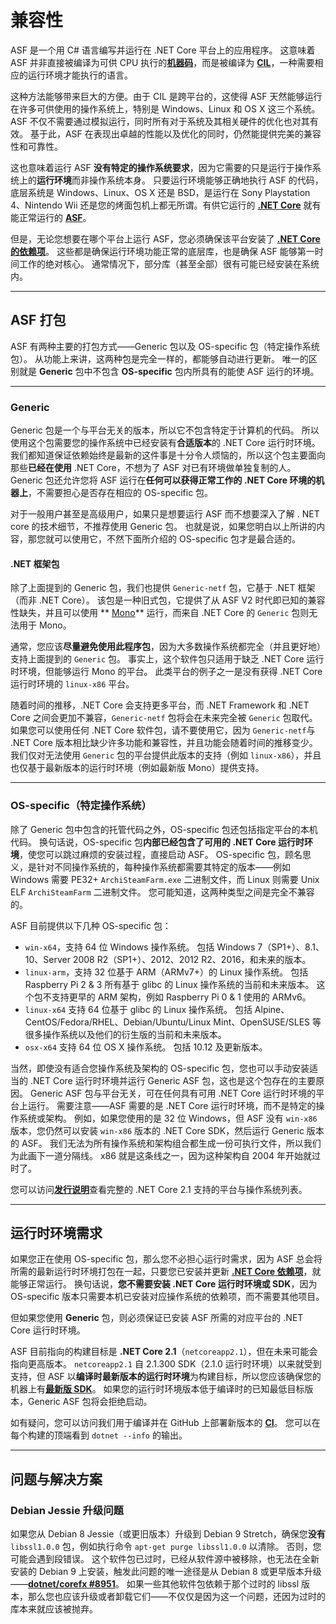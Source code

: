 # 兼容性

ASF 是一个用 C# 语言编写并运行在 .NET Core 平台上的应用程序。 这意味着 ASF 并非直接被编译为可供 CPU 执行的&#8203;**[机器码](https://en.wikipedia.org/wiki/Machine_code)**，而是被编译为 **[CIL](https://en.wikipedia.org/wiki/Common_Intermediate_Language)**，一种需要相应的运行环境才能执行的语言。

这种方法能够带来巨大的方便。由于 CIL 是跨平台的，这使得 ASF 天然能够运行在许多可供使用的操作系统上，特别是 Windows、Linux 和 OS X 这三个系统。ASF 不仅不需要通过模拟运行，同时所有对于系统及其相关硬件的优化也对其有效。 基于此，ASF 在表现出卓越的性能以及优化的同时，仍然能提供完美的兼容性和可靠性。

这也意味着运行 ASF **没有特定的操作系统要求**，因为它需要的只是运行于操作系统上的**运行环境**而非操作系统本身。 只要运行环境能够正确地执行 ASF 的代码，底层系统是 Windows、Linux、OS X 还是 BSD，是运行在 Sony Playstation 4、Nintendo Wii 还是您的烤面包机上都无所谓。有供它运行的 **[.NET Core](https://github.com/dotnet/core-setup#daily-builds)** 就有能正常运行的 **[ASF](https://github.com/JustArchiNET/ArchiSteamFarm/releases/latest)**。

但是，无论您想要在哪个平台上运行 ASF，您必须确保该平台安装了 **[.NET Core 的依赖项](https://github.com/dotnet/core/blob/master/Documentation/prereqs.md)**。 这些都是确保运行环境功能正常的底层库，也是确保 ASF 能够第一时间工作的绝对核心。 通常情况下，部分库（甚至全部）很有可能已经安装在系统内。

* * *

## ASF 打包

ASF 有两种主要的打包方式——Generic 包以及 OS-specific 包（特定操作系统包）。 从功能上来讲，这两种包是完全一样的，都能够自动进行更新。 唯一的区别就是 **Generic** 包中不包含 **OS-specific** 包内所具有的能使 ASF 运行的环境。

* * *

### Generic

Generic 包是一个与平台无关的版本，所以它不包含特定于计算机的代码。 所以使用这个包需要您的操作系统中已经安装有**合适版本**的 .NET Core 运行时环境。 我们都知道保证依赖始终是最新的这件事是十分令人烦恼的，所以这个包主要面向那些**已经在使用** .NET Core，不想为了 ASF 对已有环境做单独复制的人。 Generic 包还允许您将 ASF 运行在**任何可以获得正常工作的 .NET Core 环境的机器上**，不需要担心是否存在相应的 OS-specific 包。

对于一般用户甚至是高级用户，如果只是想要运行 ASF 而不想要深入了解 . NET core 的技术细节，不推荐使用 Generic 包。 也就是说，如果您明白以上所讲的内容，那您就可以使用它，不然下面所介绍的 OS-specific 包才是最合适的。

#### .NET 框架包

除了上面提到的 Generic 包，我们也提供 `Generic-netf` 包，它基于 .NET 框架（而非 .NET Core）。 该包是一种旧式包，它提供了从 ASF V2 时代即已知的兼容性缺失，并且可以使用 ** [Mono](https://www.mono-project.com)** 运行，而来自 .NET Core 的 `Generic` 包则无法用于 Mono。

通常，您应该**尽量避免使用此程序包**，因为大多数操作系统都完全（并且更好地）支持上面提到的 `Generic` 包。 事实上，这个软件包只适用于缺乏 .NET Core 运行时环境，但能够运行 Mono 的平台。 此类平台的例子之一是没有获得 .NET Core 运行时环境的 `linux-x86` 平台。

随着时间的推移，.NET Core 会支持更多平台，而 .NET Framework 和 .NET Core 之间会更加不兼容，`Generic-netf` 包将会在未来完全被 `Generic` 包取代。 如果您可以使用任何 .NET Core 软件包，请不要使用它，因为 `Generic-netf`与 .NET Core 版本相比缺少许多功能和兼容性，并且功能会随着时间的推移变少。 我们仅对无法使用 `Generic` 包的平台提供此版本的支持（例如 `linux-x86`），并且也仅基于最新版本的运行时环境（例如最新版 Mono）提供支持。

* * *

### OS-specific（特定操作系统）

除了 Generic 包中包含的托管代码之外，OS-specific 包还包括指定平台的本机代码。 换句话说，OS-specific 包**内部已经包含了可用的 .NET Core 运行时环境**，使您可以跳过麻烦的安装过程，直接启动 ASF。 OS-specific 包，顾名思义，是针对不同操作系统的，每种操作系统都需要其特定的版本——例如 Windows 需要 PE32+ `ArchiSteamFarm.exe` 二进制文件，而 Linux 则需要 Unix ELF `ArchiSteamFarm` 二进制文件。 您可能知道，这两种类型之间是完全不兼容的。

ASF 目前提供以下几种 OS-specific 包：

- `win-x64`，支持 64 位 Windows 操作系统。 包括 Windows 7（SP1+）、8.1、10、Server 2008 R2（SP1+）、2012、2012 R2、2016，和未来的版本。
- `linux-arm`，支持 32 位基于 ARM（ARMv7+）的 Linux 操作系统。 包括 Raspberry Pi 2 & 3 所有基于 glibc 的 Linux 操作系统的当前和未来版本。 这个包不支持更早的 ARM 架构，例如 Raspberry Pi 0 & 1 使用的 ARMv6。
- `linux-x64` 支持 64 位基于 glibc 的 Linux 操作系统。 包括 Alpine、CentOS/Fedora/RHEL、Debian/Ubuntu/Linux Mint、OpenSUSE/SLES 等很多操作系统以及他们的衍生版的当前和未来版本。
- `osx-x64` 支持 64 位 OS X 操作系统。 包括 10.12 及更新版本。

当然，即使没有适合您操作系统及架构的 OS-specific 包，您也可以手动安装适当的 .NET Core 运行时环境并运行 Generic ASF 包，这也是这个包存在的主要原因。 Generic ASF 包与平台无关，可在任何具有可用 .NET Core 运行时环境的平台上运行。 需要注意——ASF 需要的是 .NET Core 运行时环境，而不是特定的操作系统或架构。 例如，如果您使用的是 32 位 Windows，但 ASF 没有 `win-x86` 版本，您仍然可以安装 `win-x86` 版本的 .NET Core SDK，然后运行 Generic 版本的 ASF。 我们无法为所有操作系统和架构组合都生成一份可执行文件，所以我们为此画下一道分隔线。 x86 就是这条线之一，因为这种架构自 2004 年开始就过时了。

您可以访问&#8203;**[发行说明](https://github.com/dotnet/core/blob/master/release-notes/2.1/2.1-supported-os.md)**&#8203;查看完整的 .NET Core 2.1 支持的平台与操作系统列表。

* * *

## 运行时环境需求

如果您正在使用 OS-specific 包，那么您不必担心运行时需求，因为 ASF 总会将所需的最新运行时环境打包在一起，只要您已安装并更新 **[.NET Core 依赖项](https://github.com/dotnet/core/blob/master/Documentation/prereqs.md)**，就能够正常运行。 换句话说，**您不需要安装 .NET Core 运行时环境或 SDK**，因为 OS-specific 版本只需要本机已安装对应操作系统的依赖项，而不需要其他项目。

但如果您使用 **Generic** 包，则必须保证已安装 ASF 所需的对应平台的 .NET Core 运行时环境。

ASF 目前指向的构建目标是 **.NET Core 2.1**（`netcoreapp2.1`），但在未来可能会指向更高版本。 `netcoreapp2.1` 自 2.1.300 SDK（2.1.0 运行时环境）以来就受到支持，但 ASF 以**编译时最新版本的运行时环境**为构建目标，所以您应该确保您的机器上有&#8203;**[最新版 SDK](https://www.microsoft.com/net/download)**。 如果您的运行时环境版本低于编译时的已知最低目标版本，Generic ASF 包将会拒绝启动。

如有疑问，您可以访问我们用于编译并在 GitHub 上部署新版本的 **[CI](https://ci.appveyor.com/project/JustArchi/ArchiSteamFarm)**。 您可以在每个构建的顶端看到 `dotnet --info` 的输出。

* * *

## 问题与解决方案

### Debian Jessie 升级问题

如果您从 Debian 8 Jessie（或更旧版本）升级到 Debian 9 Stretch，确保您**没有** `libssl1.0.0` 包，例如执行命令 `apt-get purge libssl1.0.0` 以清除。 否则，您可能会遇到段错误。 这个软件包已过时，已经从软件源中被移除，也无法在全新安装的 Debian 9 上安装，触发此问题的唯一途径是从 Debian 8 或更早版本升级——**[dotnet/corefx #8951](https://github.com/dotnet/corefx/issues/8951#issuecomment-314455190)**。 如果一些其他软件包依赖于那个过时的 libssl 版本，那么您也应该升级或者卸载它们——不仅仅是因为这一个问题，还因为过时的库本来就应该被抛弃。